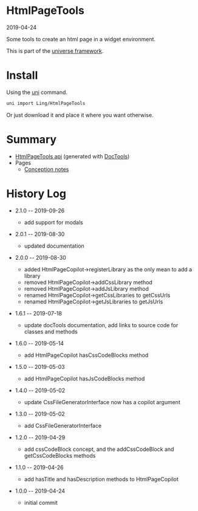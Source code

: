 HtmlPageTools
===========
2019-04-24



Some tools to create an html page in a widget environment.


This is part of the [universe framework](https://github.com/karayabin/universe-snapshot).


Install
==========
Using the [uni](https://github.com/lingtalfi/universe-naive-importer) command.
```bash
uni import Ling/HtmlPageTools
```

Or just download it and place it where you want otherwise.






Summary
===========
- [HtmlPageTools api](https://github.com/lingtalfi/HtmlPageTools/blob/master/doc/api/Ling/HtmlPageTools.md) (generated with [DocTools](https://github.com/lingtalfi/DocTools))
- Pages
    - [Conception notes](https://github.com/lingtalfi/HtmlPageTools/blob/master/doc/pages/conception-notes.md)






History Log
=============

- 2.1.0 -- 2019-09-26

    - add support for modals
    
- 2.0.1 -- 2019-08-30

    - updated documentation

- 2.0.0 -- 2019-08-30

    - added HtmlPageCopilot->registerLibrary as the only mean to add a library
    - removed HtmlPageCopilot->addCssLibrary method
    - removed HtmlPageCopilot->addJsLibrary method
    - renamed HtmlPageCopilot->getCssLibraries to getCssUrls
    - renamed HtmlPageCopilot->getJsLibraries to getJsUrls
    
- 1.6.1 -- 2019-07-18

    - update docTools documentation, add links to source code for classes and methods
    
- 1.6.0 -- 2019-05-14

    - add HtmlPageCopilot hasCssCodeBlocks method
    
- 1.5.0 -- 2019-05-03

    - add HtmlPageCopilot hasJsCodeBlocks method
    
- 1.4.0 -- 2019-05-02

    - update CssFileGeneratorInterface now has a copilot argument
    
- 1.3.0 -- 2019-05-02

    - add CssFileGeneratorInterface
    
- 1.2.0 -- 2019-04-29

    - add cssCodeBlock concept, and the addCssCodeBlock and getCssCodeBlocks methods
    
- 1.1.0 -- 2019-04-26

    - add hasTitle and hasDescription methods to HtmlPageCopilot
    
- 1.0.0 -- 2019-04-24

    - initial commit